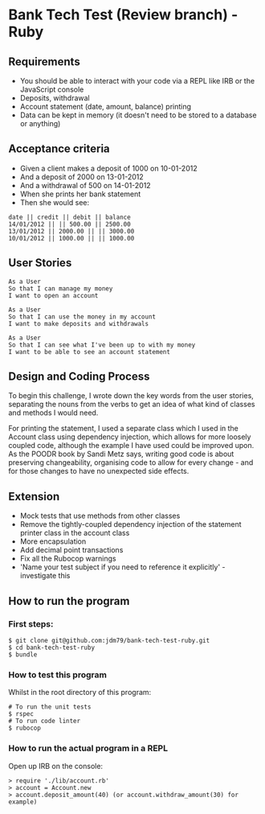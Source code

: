 # Bank Tech Test (Review branch) - Ruby 


## Requirements

* You should be able to interact with your code via a REPL like IRB or the JavaScript console
* Deposits, withdrawal
* Account statement (date, amount, balance) printing
* Data can be kept in memory (it doesn't need to be stored to a database or anything)


## Acceptance criteria

* Given a client makes a deposit of 1000 on 10-01-2012
* And a deposit of 2000 on 13-01-2012
* And a withdrawal of 500 on 14-01-2012
* When she prints her bank statement
* Then she would see:

```
date || credit || debit || balance
14/01/2012 || || 500.00 || 2500.00
13/01/2012 || 2000.00 || || 3000.00
10/01/2012 || 1000.00 || || 1000.00
```

## User Stories

```
As a User
So that I can manage my money
I want to open an account

As a User
So that I can use the money in my account
I want to make deposits and withdrawals

As a User
So that I can see what I've been up to with my money
I want to be able to see an account statement
```


## Design and Coding Process

To begin this challenge, I wrote down the key words from the user stories, separating the nouns from the verbs to get an idea of what kind of classes and methods I would need.

For printing the statement, I used a separate class which I used in the Account class using dependency injection, which allows for more loosely coupled code, although the example I have used could be improved upon. As the POODR book by Sandi Metz says, writing good code is about preserving changeability, organising code to allow for every change - and for those changes to have no unexpected side effects. 


## Extension

* Mock tests that use methods from other classes
* Remove the tightly-coupled dependency injection of the statement printer class in the account class
* More encapsulation
* Add decimal point transactions
* Fix all the Rubocop warnings
* 'Name your test subject if you need to reference it explicitly' - investigate this

## How to run the program

### First steps:

```
$ git clone git@github.com:jdm79/bank-tech-test-ruby.git
$ cd bank-tech-test-ruby
$ bundle
```

### How to test this program

Whilst in the root directory of this program:
```
# To run the unit tests
$ rspec
# To run code linter
$ rubocop
```

### How to run the actual program in a REPL

Open up IRB on the console:

```
> require './lib/account.rb'
> account = Account.new
> account.deposit_amount(40) (or account.withdraw_amount(30) for example)
```


